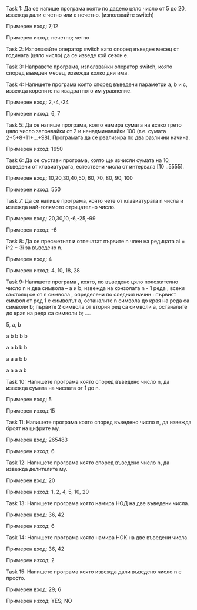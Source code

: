 Task 1: Да се напише програма която по дадено цяло число от 5 до 20, извежда дали е четно или е нечетно. (използвайте switch)

Примерен вход: 7;12

Примерен изход: нечетно; четно

Task 2: Използвайте оператор switch като според въведен месец от годината (цяло число) да се изведе кой сезон е.

Task 3: Направете програма, използвайки оператор switch, която според въведен месец, извежда колко дни има.

Task 4: Напишете програма която според въведени параметри a, b и c, извежда корените на квадратното им уравнение.

Примерен вход: 2,-4,-24

Примерен изход: 6, 7

Task 5: Да се напише програма, която намира сумата на всяко трето цяло число започвайки от 2 и ненадминавайки 100 (т.е. сумата 2+5+8+11+...+98). Програмата да се реализира по два различни начина.

Примерен изход: 1650

Task 6: Да се състави програма, която ще изчисли сумата на 10, въведени от клавиатурата, естествени числа от интервала [10 ..5555].

Примерен вход: 10,20,30,40,50, 60, 70, 80, 90, 100

Примерен изход: 550

Task 7: Да се напише програма, която чете от клавиатурата n числа и извежда най-голямото отрицателно число.

Примерен вход: 20,30,10,-6,-25,-99

Примерен изход: -6

Task 8: Да се пресметнат и отпечатат първите n член на редицата ai = i^2 + 3i за въведено n.

Примерен вход: 4

Примерен изход: 4, 10, 18, 28

Task 9: Напишете програма , която, по въведено цяло положително число n и два символа – a и b, извежда на конзолата n - 1 реда , всеки състоящ се от n символа , определени по следния начин : първият символ от ред 1 е символът a, останалите n символа до края на реда са символи b; първите 2 символа от втория ред са символи a, останалите до края на реда са символи b; ….

5, a, b

a b b b b

a a b b b

a a a b b

a a a a b

Task 10: Напишете програма която според въведено число n, да извежда сумата на числата от 1 до n.

Примерен вход: 5

Примерен изход:15

Task 11: Напишете програма която според въведено число n, да извежда броят на цифрите му.

Примерен вход: 265483

Примерен изход: 6

Task 12: Напишете програма която според въведено число n, да извежда делителите му.

Примерен вход: 20

Примерен изход: 1, 2, 4, 5, 10, 20

Task 13: Напишете програма която намира НОД на две въведени числа.

Примерен вход: 36, 42	

Примерен изход: 6

Task 14: Напишете програма която намира НОК на две въведени числа.

Примерен вход: 36, 42

Примерен изход: 2

Task 15: Напишете програма която извежда дали въведено число n е просто.

Примерен вход:  29; 6	

Примерен изход: YES; NO
